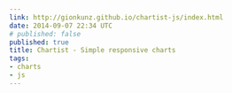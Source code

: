 ```yaml
---
link: http://gionkunz.github.io/chartist-js/index.html
date: 2014-09-07 22:34 UTC
# published: false
published: true
title: Chartist - Simple responsive charts
tags:
- charts
- js
---
```



